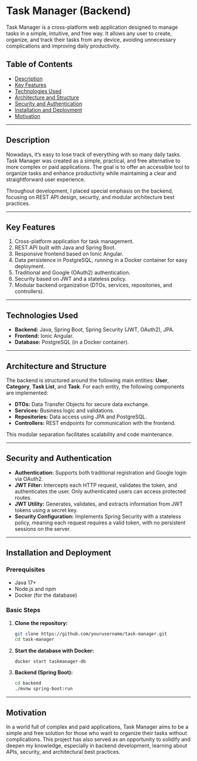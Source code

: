 # Task Manager (Backend)

Task Manager is a cross-platform web application designed to manage tasks in a simple, intuitive, and free way. It allows any user to create, organize, and track their tasks from any device, avoiding unnecessary complications and improving daily productivity.

## Table of Contents
- [Description](#description)
- [Key Features](#key-features)
- [Technologies Used](#technologies-used)
- [Architecture and Structure](#architecture-and-structure)
- [Security and Authentication](#security-and-authentication)
- [Installation and Deployment](#installation-and-deployment)
- [Motivation](#motivation)

---

## Description

Nowadays, it’s easy to lose track of everything with so many daily tasks. Task Manager was created as a simple, practical, and free alternative to more complex or paid applications. The goal is to offer an accessible tool to organize tasks and enhance productivity while maintaining a clear and straightforward user experience.

Throughout development, I placed special emphasis on the backend, focusing on REST API design, security, and modular architecture best practices.

---

## Key Features

1. Cross-platform application for task management.
2. REST API built with Java and Spring Boot.
3. Responsive frontend based on Ionic Angular.
4. Data persistence in PostgreSQL, running in a Docker container for easy deployment.
5. Traditional and Google (OAuth2) authentication.
6. Security based on JWT and a stateless policy.
7. Modular backend organization (DTOs, services, repositories, and controllers).

---

## Technologies Used

- **Backend:** Java, Spring Boot, Spring Security (JWT, OAuth2), JPA.
- **Frontend:** Ionic Angular.
- **Database:** PostgreSQL (in a Docker container).

---

## Architecture and Structure

The backend is structured around the following main entities: **User**, **Category**, **Task List**, and **Task**. For each entity, the following components are implemented:

- **DTOs:** Data Transfer Objects for secure data exchange.
- **Services:** Business logic and validations.
- **Repositories:** Data access using JPA and PostgreSQL.
- **Controllers:** REST endpoints for communication with the frontend.

This modular separation facilitates scalability and code maintenance.

---

## Security and Authentication

- **Authentication:** Supports both traditional registration and Google login via OAuth2.
- **JWT Filter:** Intercepts each HTTP request, validates the token, and authenticates the user. Only authenticated users can access protected routes.
- **JWT Utility:** Generates, validates, and extracts information from JWT tokens using a secret key.
- **Security Configuration:** Implements Spring Security with a stateless policy, meaning each request requires a valid token, with no persistent sessions on the server.

---

## Installation and Deployment

### Prerequisites

- Java 17+
- Node.js and npm
- Docker (for the database)

### Basic Steps

1. **Clone the repository:**
    ```bash
    git clone https://github.com/yourusername/task-manager.git
    cd task-manager
    ```

2. **Start the database with Docker:**
    ```bash
    docker start taskmanager-db
    ```

3. **Backend (Spring Boot):**
    ```bash
    cd backend
    ./mvnw spring-boot:run
    ```
---

## Motivation

In a world full of complex and paid applications, Task Manager aims to be a simple and free solution for those who want to organize their tasks without complications. This project has also served as an opportunity to solidify and deepen my knowledge, especially in backend development, learning about APIs, security, and architectural best practices.
